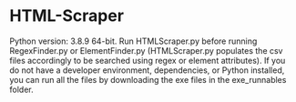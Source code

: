 # HTML-Scraper
Python version: 3.8.9 64-bit.
Run HTMLScraper.py before running RegexFinder.py or ElementFinder.py (HTMLScraper.py populates the csv files accordingly to be searched using regex or element attributes). 
If you do not have a developer environment, dependencies, or Python installed, you can run all the files by downloading the exe files in the exe_runnables folder.
